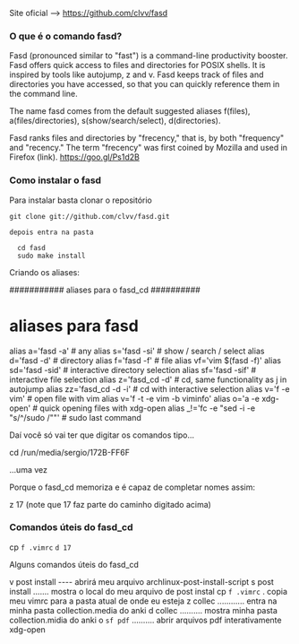Site oficial -->  https://github.com/clvv/fasd

### O que é o comando fasd?

Fasd (pronounced similar to "fast") is a command-line productivity booster. Fasd offers quick access to files and directories for POSIX shells. It is inspired by tools like autojump, z and v. Fasd keeps track of files and directories you have accessed, so that you can quickly reference them in the command line.

The name fasd comes from the default suggested aliases f(files), a(files/directories), s(show/search/select), d(directories).

Fasd ranks files and directories by "frecency," that is, by both "frequency" and "recency." The term "frecency" was first coined by Mozilla and used in Firefox (link). https://goo.gl/Ps1d2B

### Como instalar o fasd

Para instalar basta clonar o repositório

    git clone git://github.com/clvv/fasd.git

    depois entra na pasta

      cd fasd
      sudo make install

Criando os aliases:


########### aliases para o fasd_cd ##########
# aliases para fasd
alias a='fasd -a' # any
alias s='fasd -si' # show / search / select
alias d='fasd -d' # directory
alias f='fasd -f' # file
alias vf='vim $(fasd -f)'
alias sd='fasd -sid' # interactive directory selection
alias sf='fasd -sif' # interactive file selection
alias z='fasd_cd -d' # cd, same functionality as j in autojump
alias zz='fasd_cd -d -i' # cd with interactive selection
alias v='f -e vim' # open file with vim
alias v='f -t -e vim -b viminfo'
alias o='a -e xdg-open' # quick opening files with xdg-open
alias _!='fc -e "sed -i -e \"s/^/sudo /\""' # sudo last command


Daí você só vai ter que digitar os comandos tipo...

   cd /run/media/sergio/172B-FF6F

   ...uma vez

   Porque o fasd_cd memoriza e é capaz de completar nomes assim:

   z 17   (note que 17 faz parte do caminho digitado acima)


### Comandos úteis do fasd_cd

   cp `f .vimrc` `d 17`

Alguns comandos úteis do fasd_cd

v post install    ---- abrirá meu arquivo archlinux-post-install-script
s post install ....... mostra o local do meu arquivo de post instal
cp `f .vimrc` .  copia meu vimrc para a pasta atual de onde eu esteja
z collec ............ entra na minha pasta collection.media do anki
d collec   .......... mostra minha pasta collection.midia do anki
o `sf pdf` .......... abrir arquivos pdf interativamente xdg-open


